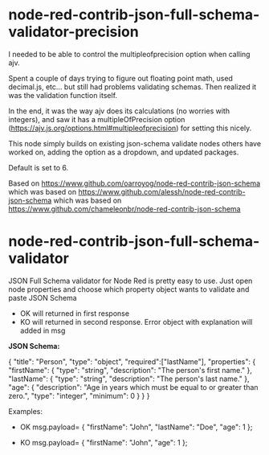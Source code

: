 # node-red-contrib-json-full-schema-validator-precision
I needed to be able to control the multipleofprecision option when calling ajv.

Spent a couple of days trying to figure out floating point math, used decimal.js, etc... but still had problems validating schemas.  Then realized it was the validation function itself.

In the end, it was the way ajv does its calculations (no worries with integers), and saw it has a multipleOfPrecision option (https://ajv.js.org/options.html#multipleofprecision) for setting this nicely.

This node simply builds on existing json-schema validate nodes others have worked on, adding the option as a dropdown, and updated packages.

Default is set to 6.

Based on https://www.github.com/oarroyog/node-red-contrib-json-schema
which was based on https://www.github.com/alessh/node-red-contrib-json-schema
which was based on https://www.github.com/chameleonbr/node-red-contrib-json-schema


# node-red-contrib-json-full-schema-validator
JSON Full Schema validator for Node Red is pretty easy to use.
Just open node properties and choose which property object wants to validate and paste JSON Schema
- OK will returned in first response
- KO will returned in second response. Error object with explanation will added in msg

**JSON Schema:**

{
  "title": "Person",
  "type": "object",
  "required":["lastName"],
  "properties": {
    "firstName": {
      "type": "string",
      "description": "The person's first name."
    },
    "lastName": {
      "type": "string",
      "description": "The person's last name."
    },
    "age": {
      "description": "Age in years which must be equal to or greater than zero.",
      "type": "integer",
      "minimum": 0
    }
  }
}

Examples:
- OK 
msg.payload= 
{
  "firstName": "John",
  "lastName": "Doe",
  "age": 1
};

- KO
msg.payload= 
{
  "firstName": "John",
  "age": 1
};
